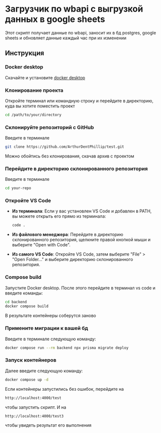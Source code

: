 # Загрузчик по wbapi с выгрузкой данных в google sheets

Этот скрипт получает данные по wbapi, заносит их в бд postgres, google sheets и обновляет данные каждый час при их изменении

## Инструкция

### Docker desktop

Скачайте и установите [docker desktop](https://www.docker.com/get-started/)

### Клонирование проекта
Откройте терминал или командную строку и перейдите в директорию, куда вы хотите поместить проект
```bash
cd /path/to/your/directory
```

### Склонируйте репозиторий с GitHub
Введите в терминале

```bash
git clone https://github.com/ArthurDentPhillip/test.git
```
Можно обойтись без клонирования, скачав архив с проектом

### Перейдите в директорию склонированного репозитория
Введите в терминале

```bash
cd your-repo
```

### Откройте VS Code


- **Из терминала**: Если у вас установлен VS Code и добавлен в PATH, вы можете открыть его прямо из терминала:

    ```bash
    code .
    ```

- **Из файлового менеджера**: Перейдите в директорию склонированного репозитория, щелкните правой кнопкой мыши и выберите "Open with Code".
   
- **Из самого VS Code**: Откройте VS Code, затем выберите "File" > "Open Folder..." и выберите директорию склонированного репозитория.

### Compose build
Запустите Docker desktop. После этого перейдите в терминал vs code и введите команды:

```bash
cd backend
docker compose build
```
В результате контейнеры соберутся заново

### Примените миграции к вашей бд
Введите в терминале следующую команду:

```bash
docker compose run --rm backend npx prisma migrate deploy
```

### Запуск контейнеров
Далее введите следующую команду:

```bash
docker compose up -d
```

Если контейнеры запустились без ошибок, перейдите на
```bash
http://localhost:4000/test
```
чтобы запустить скрипт. И на
```bash
http://localhost:4000/test3
```
чтобы увидеть результат его выполнения